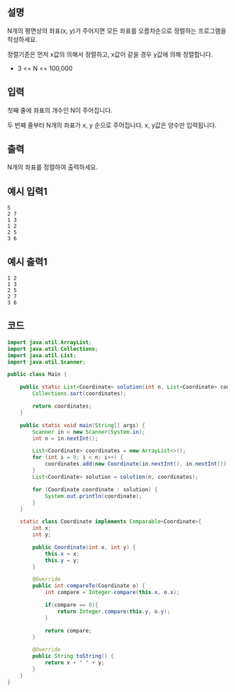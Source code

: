 ## 설명
N개의 평면상의 좌표(x, y)가 주어지면 모든 좌표를 오름차순으로 정렬하는 프로그램을 작성하세요.

정렬기준은 먼저 x값의 의해서 정렬하고, x값이 같을 경우 y값에 의해 정렬합니다.

* 3 <= N <= 100,000

## 입력
첫째 줄에 좌표의 개수인 N이 주어집니다.

두 번째 줄부터 N개의 좌표가 x, y 순으로 주어집니다. x, y값은 양수만 입력됩니다.

## 출력
N개의 좌표를 정렬하여 출력하세요.

## 예시 입력1
```
5
2 7
1 3
1 2
2 5
3 6
```

## 예시 출력1
```
1 2
1 3
2 5
2 7
3 6
```

## 코드
```java
import java.util.ArrayList;
import java.util.Collections;
import java.util.List;
import java.util.Scanner;

public class Main {

    public static List<Coordinate> solution(int n, List<Coordinate> coordinates) {
        Collections.sort(coordinates);

        return coordinates;
    }

    public static void main(String[] args) {
        Scanner in = new Scanner(System.in);
        int n = in.nextInt();

        List<Coordinate> coordinates = new ArrayList<>();
        for (int i = 0; i < n; i++) {
            coordinates.add(new Coordinate(in.nextInt(), in.nextInt()));
        }
        List<Coordinate> solution = solution(n, coordinates);

        for (Coordinate coordinate : solution) {
            System.out.println(coordinate);
        }
    }

    static class Coordinate implements Comparable<Coordinate>{
        int x;
        int y;

        public Coordinate(int x, int y) {
            this.x = x;
            this.y = y;
        }

        @Override
        public int compareTo(Coordinate o) {
            int compare = Integer.compare(this.x, o.x);

            if(compare == 0){
                return Integer.compare(this.y, o.y);
            }

            return compare;
        }

        @Override
        public String toString() {
            return x + " " + y;
        }
    }
}
```